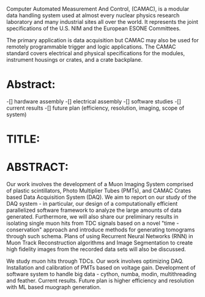 Computer Automated Measurement And Control, (CAMAC), is a modular data handling system used at almost every nuclear physics research laboratory and many industrial sites all over the world. It represents the joint specifications of the U.S. NIM and the European ESONE Committees.

The primary application is data acquisition but CAMAC may also be used for remotely programmable trigger and logic applications. The CAMAC standard covers electrical and physical specifications for the modules, instrument housings or crates, and a crate backplane.


# Abstract:

-[] hardware assembly
-[] electrical assembly
-[] software studies
-[] current results
-[] future plan (efficiency, resolution, imaging, scope of system)

# TITLE: 

# ABSTRACT:

Our work involves the development of a Muon Imaging System comprised of plastic scintillators, Photo Multiplier Tubes (PMTs), and CAMAC Crates based Data Acquisition System (DAQ). We aim to report on our study of the DAQ system - in particular, our design of a computationally efficient parallelized software framework to analyze the large amounts of data generated. Furthermore, we will also share our preliminary results in isolating single muon hits from TDC signals based on a novel "time - conservation" approach and introduce methods for generating tomograms through such schema. Plans of using Recurrent Neural Networks (RNN) in Muon Track Reconstruction algorithms and Image Segmentation to create high fidelity images from the recorded data sets will also be discussed.

We study muon hits through TDCs. Our work involves optimizing DAQ. Installation and calibration of PMTs based on voltage gain. Development of software system to handle big data - cython, numba, modin, multithreading and feather. Current results. Future plan is higher efficiency and resolution with ML based muograph generation.


